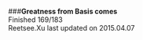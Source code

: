 ###__Greatness from Basis comes__    
Finished 169/183      
Reetsee.Xu last updated on 2015.04.07               
